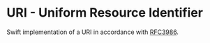 # URI - Uniform Resource Identifier

Swift implementation of a URI in accordance with [RFC3986](https://tools.ietf.org/html/rfc3986).
